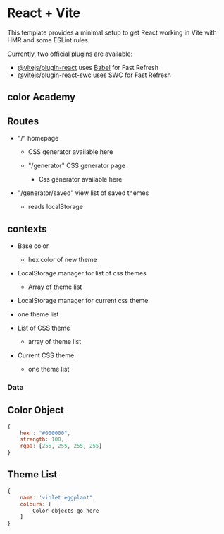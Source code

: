 # React + Vite

This template provides a minimal setup to get React working in Vite with HMR and some ESLint rules.

Currently, two official plugins are available:

- [@vitejs/plugin-react](https://github.com/vitejs/vite-plugin-react/blob/main/packages/plugin-react/README.md) uses [Babel](https://babeljs.io/) for Fast Refresh
- [@vitejs/plugin-react-swc](https://github.com/vitejs/vite-plugin-react-swc) uses [SWC](https://swc.rs/) for Fast Refresh


## color Academy

## Routes

- "/" homepage
    - CSS generator available here

    - "/generator" CSS generator page
        - Css generator available here

- "/generator/saved" view list of saved themes
    - reads localStorage
 


## contexts

- Base color

    - hex color of new theme

- LocalStorage manager for list of css themes
    - Array of theme list
- LocalStorage manager for current css theme
 - one theme list
- List of CSS theme
    - array of theme list
- Current CSS theme
    - one theme list

### Data

## Color Object

```javascript
{
    hex : "#000000",
    strength: 100,
    rgba: [255, 255, 255, 255]
}
```
## Theme List

```javascript
{
    name: 'violet eggplant",
    colours: [
        Color objects go here
    ]
}
```
